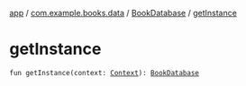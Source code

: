 [app](../../index.md) / [com.example.books.data](../index.md) / [BookDatabase](index.md) / [getInstance](./get-instance.md)

# getInstance

`fun getInstance(context: `[`Context`](https://developer.android.com/reference/android/content/Context.html)`): `[`BookDatabase`](index.md)